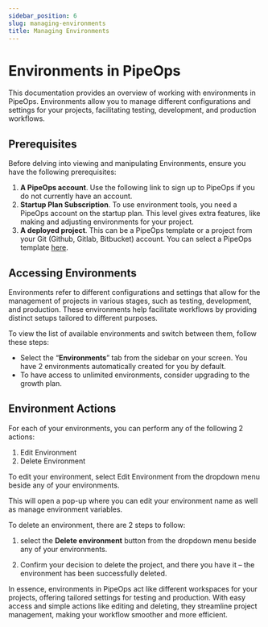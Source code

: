 ```yaml
---
sidebar_position: 6
slug: managing-environments
title: Managing Environments
---
```


# Environments in PipeOps

This documentation provides an overview of working with environments in PipeOps. Environments allow you to manage different configurations and settings for your projects, facilitating testing, development, and production workflows.

## Prerequisites

Before delving into viewing and manipulating Environments, ensure you have the following prerequisites:

1. **A PipeOps account**. Use the following link to sign up to PipeOps if you do not currently have an account.
2. **Startup Plan Subscription**. To use environment tools, you need a PipeOps account on the startup plan. This level gives extra features, like making and adjusting environments for your project.
3. **A deployed project**. This can be a PipeOps template or a project from your Git (Github, Gitlab, Bitbucket) account. You can select a PipeOps template [here](https://github.com/orgs/pipeops-dev/repositories).

## Accessing Environments

Environments refer to different configurations and settings that allow for the management of projects in various stages, such as testing, development, and production. These environments help facilitate workflows by providing distinct setups tailored to different purposes.

To view the list of available environments and switch between them, follow these steps:

- Select the “**Environments**” tab from the sidebar on your screen. You have 2 environments automatically created for you by default.
- To have access to unlimited environments, consider upgrading to the growth plan.

## Environment Actions

For each of your environments, you can perform any of the following 2 actions:
1. Edit Environment
2. Delete Environment

To edit your environment, select Edit Environment from the dropdown menu beside any of your environments.

This will open a pop-up where you can edit your environment name as well as manage environment variables.

To delete an environment, there are 2 steps to follow:

1. select the **Delete environment** button from the dropdown menu beside any of your environments.

2. Confirm your decision to delete the project, and there you have it – the environment has been successfully deleted.

In essence, environments in PipeOps act like different workspaces for your projects, offering tailored settings for testing and production. With easy access and simple actions like editing and deleting, they streamline project management, making your workflow smoother and more efficient.